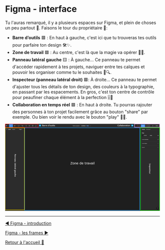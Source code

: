 # Figma - interface

Tu l'auras remarqué, il y a plusieurs espaces sur Figma, et plein de choses un peu partout 👀. Faisons le tour du propriétaire 🚶:

- **Barre d’outils** 🟥 : En haut à gauche, c'est ici que tu trouveras tes outils pour parfaire ton design 🛠️✨.
- **Zone de travail** 🟦 : Au centre, c'est là que la magie va opérer 🎩🐰.
- **Panneau latéral gauche** 🟨 : À gauche... Ce panneau te permet d'accéder rapidement à tes projets, naviguer entre tes calques et pouvoir les organiser comme tu le souhaites 📂🔍.
- **Inspecteur (panneau latéral droit)** 🟩: À droite... Ce panneau te permet d'ajuster tous les détails de ton design, des couleurs à la typographie, en passant par les espacements. En gros, c'est ton centre de contrôle pour peaufiner chaque élément à la perfection 🎚️🌈
- **Collaboration en temps réel** 🟪 : En haut à droite. Tu pourras rajouter des personnes à ton projet facilement grâce au bouton "share" par exemple. Ou bien voir le rendu avec le bouton "play" 🎥👥.

![figma-interface-outil](../assets/03-figma-interface/figma-interface-outil.jpg)

---

[◀️ Figma - introduction](./02-figma-intro.md)

[Figma - les frames ▶️](./04-figma-frames.md)

[Retour à l'accueil 📍](../README.md)

